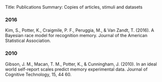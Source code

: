 Title: Publications
Summary: Copies of articles, stimuli and datasets

### 2016
Kim, S., Potter, K., Craigmile, P. F., Peruggia, M., & Van Zandt, T. (2016).  A Bayesian race model for recognition memory. Journal of the American Statistical Association.

### 2010
Gibson, J. M., Macan, T. M., Potter, K., & Cunningham, J. (2010).  In an ideal world self-report scales predict memory experimental data. Journal of Cognitive Technology, 15, 44  60.